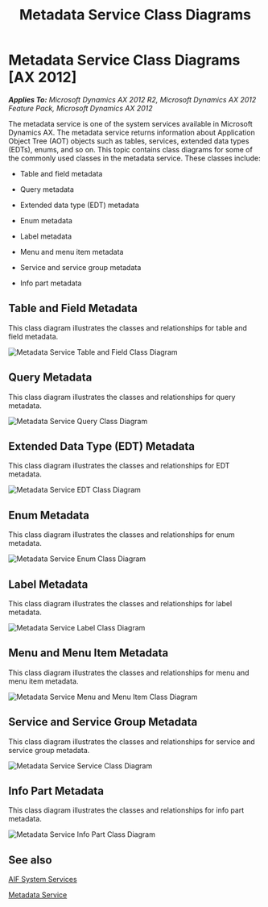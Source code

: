 ﻿---
title: Metadata Service Class Diagrams
TOCTitle: Metadata Service Class Diagrams
ms:assetid: 485901ed-c468-4b80-a28d-56adbb6af5e2
ms:mtpsurl: https://technet.microsoft.com/en-us/library/Gg845212(v=AX.60)
ms:contentKeyID: 35243098
ms.date: 11/07/2012
mtps_version: v=AX.60
---

# Metadata Service Class Diagrams [AX 2012]


_**Applies To:** Microsoft Dynamics AX 2012 R2, Microsoft Dynamics AX 2012 Feature Pack, Microsoft Dynamics AX 2012_

The metadata service is one of the system services available in Microsoft Dynamics AX. The metadata service returns information about Application Object Tree (AOT) objects such as tables, services, extended data types (EDTs), enums, and so on. This topic contains class diagrams for some of the commonly used classes in the metadata service. These classes include:

  - Table and field metadata

  - Query metadata

  - Extended data type (EDT) metadata

  - Enum metadata

  - Label metadata

  - Menu and menu item metadata

  - Service and service group metadata

  - Info part metadata

## Table and Field Metadata

This class diagram illustrates the classes and relationships for table and field metadata.

![Metadata Service Table and Field Class Diagram](images/Gg845212.MetadataSvcTableFieldClassDiagram(AX.60).gif "Metadata Service Table and Field Class Diagram")

## Query Metadata

This class diagram illustrates the classes and relationships for query metadata.

![Metadata Service Query Class Diagram](images/Gg845212.MetadataSvcQueryClassDiagram(AX.60).gif "Metadata Service Query Class Diagram")

## Extended Data Type (EDT) Metadata

This class diagram illustrates the classes and relationships for EDT metadata.

![Metadata Service EDT Class Diagram](images/Gg845212.MetadataSvcEDTClassDiagram(AX.60).gif "Metadata Service EDT Class Diagram")

## Enum Metadata

This class diagram illustrates the classes and relationships for enum metadata.

![Metadata Service Enum Class Diagram](images/Gg845212.MetadataSvcEnumClassDiagram(AX.60).gif "Metadata Service Enum Class Diagram")

## Label Metadata

This class diagram illustrates the classes and relationships for label metadata.

![Metadata Service Label Class Diagram](images/Gg845212.MetadataSvcLabelClassDiagram(AX.60).gif "Metadata Service Label Class Diagram")

## Menu and Menu Item Metadata

This class diagram illustrates the classes and relationships for menu and menu item metadata.

![Metadata Service Menu and Menu Item Class Diagram](images/Gg845212.MetadataSvcMenuClassDiagram(AX.60).gif "Metadata Service Menu and Menu Item Class Diagram")

## Service and Service Group Metadata

This class diagram illustrates the classes and relationships for service and service group metadata.

![Metadata Service Service Class Diagram](images/Gg845212.MetadataSvcServiceClassDiagram(AX.60).gif "Metadata Service Service Class Diagram")

## Info Part Metadata

This class diagram illustrates the classes and relationships for info part metadata.

![Metadata Service Info Part Class Diagram](images/Gg845212.MetadataSvcInfoPartClassDiagram(AX.60).gif "Metadata Service Info Part Class Diagram")

## See also

[AIF System Services](aif-system-services.md)

[Metadata Service](metadata-service.md)

